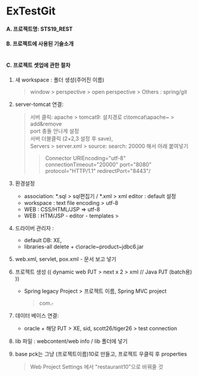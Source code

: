 # ExTestGit
#### A. 프로젝트명: STS19_REST<br>

#### B. 프로젝트에 사용된 기술소개 <br><br>




#### C. 프로젝트 셋업에 관한 절차
  1. 새 workspace : 폴더 생성(주어진 이름) <br>
		> window > perspective > open perspective > Others : spring/git <br>

  3. server-tomcat 연결: <br>
		> 서버 클릭: apache > tomcat9: 설치경로 c\tomcat\apache~ > add&remove <br>
		> port 충돌 안나게 설정 <br>
		> 서버 더블클릭 (2+2,3 설정 후 save), <br>
		> Servers > server.xml > source: search: 20000 해서 아래 붙여넣기 <br>
		>> Connector URIEncoding="utf-8" connectionTimeout="20000" port="8080" protocol="HTTP/1.1" redirectPort="8443"/


5. 환경설정
  	- association: *.sql > sql편집기 /  *.xml > xml editor : default 설정
	- workspace : text file encoding > utf-8
	- WEB : CSS/HTML/JSP => utf-8
	- WEB : HTM/JSP - editor - templates > <html lang = "ko">

3. 드라이버 관리자 : 
	- default DB: XE, 
	- libraries-all delete + c\oracle\~product\~jdbc6.jar
8. web.xml, servlet, pox.xml - 문서 보고 넣기


1. 프로젝트 생성
	(( dynamic web PJT > next x 2 > xml // Java PJT (batch용) ))
	- Spring legacy Project > 프로젝트 이름, Spring MVC project 
		> com.~~.~~ 


4. 데이터 베이스 연결:
	- oracle + 해당 PJT > XE, sid, scott26/tiger26 > test connection









6. lib 파일 : webcontent/web info / lib 폴더에 넣기

7. base pck는 그냥 (프로젝트이름)10로 만들고, 프로젝트 우클릭 후 properties
 	> Web Project Settings 에서 "restaurant10"으로 바꿔줄 것 

